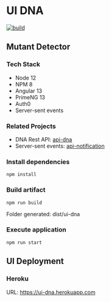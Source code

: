 # UI DNA
[![build](https://github.com/schambeck/ui-dna/actions/workflows/node.js.yml/badge.svg)](https://github.com/schambeck/ui-dna/actions/workflows/node.js.yml)

## Mutant Detector

### Tech Stack

- Node 12
- NPM 8
- Angular 13
- PrimeNG 13
- Auth0
- Server-sent events

### Related Projects

- DNA Rest API: [api-dna](https://github.com/schambeck/dna)
- Server-sent events: [api-notification](https://github.com/schambeck/api-notification)

### Install dependencies

    npm install

### Build artifact

    npm run build

Folder generated: dist/ui-dna

### Execute application

    npm run start

## UI Deployment

### Heroku

URL: https://ui-dna.herokuapp.com
